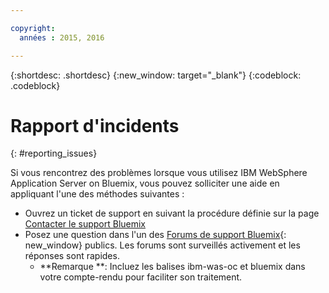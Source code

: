 ```yaml
---

copyright:
  années : 2015, 2016

---
```


{:shortdesc: .shortdesc}
{:new_window: target="_blank"}
{:codeblock: .codeblock}

# Rapport d'incidents
{: #reporting_issues}

Si vous rencontrez des problèmes lorsque vous utilisez IBM WebSphere Application Server on Bluemix, vous pouvez solliciter une aide en appliquant l'une des
méthodes suivantes :

* Ouvrez un ticket de support en suivant la procédure définie sur la page
[Contacter le support Bluemix](../..//support/index.html#contacting-support)
* Posez une question dans l'un des [Forums de support Bluemix](https://developer.ibm.com/bluemix/support/){: new_window} publics. Les forums sont surveillés activement et les réponses sont rapides.
  * **Remarque **: Incluez les balises ibm-was-oc et bluemix dans votre compte-rendu pour faciliter son traitement.
